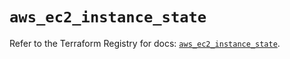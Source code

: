 # `aws_ec2_instance_state`

Refer to the Terraform Registry for docs: [`aws_ec2_instance_state`](https://registry.terraform.io/providers/hashicorp/aws/6.11.0/docs/resources/ec2_instance_state).
